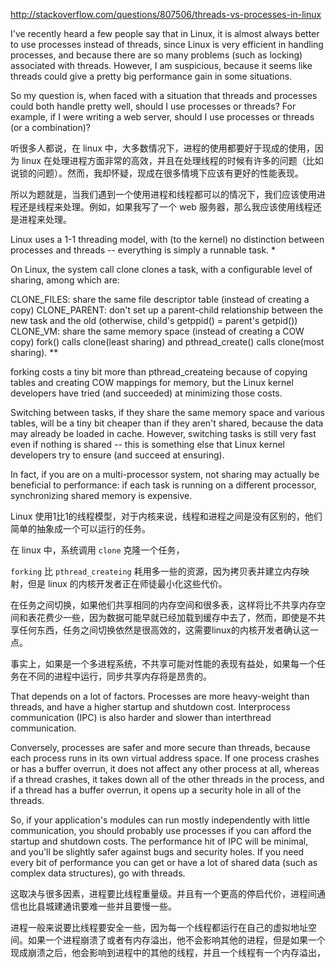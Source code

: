 

http://stackoverflow.com/questions/807506/threads-vs-processes-in-linux

I've recently heard a few people say that in Linux, it is almost always better to use processes instead of threads, since Linux is very efficient in handling processes, and because there are so many problems (such as locking) associated with threads. However, I am suspicious, because it seems like threads could give a pretty big performance gain in some situations.

So my question is, when faced with a situation that threads and processes could both handle pretty well, should I use processes or threads? For example, if I were writing a web server, should I use processes or threads (or a combination)?

听很多人都说，在 linux 中，大多数情况下，进程的使用都要好于现成的使用，因为 linux 在处理进程方面非常的高效，并且在处理线程的时候有许多的问题（比如说锁的问题）。然而，我却怀疑，现成在很多情境下应该有更好的性能表现。

所以为题就是，当我们遇到一个使用进程和线程都可以的情况下，我们应该使用进程还是线程来处理。例如，如果我写了一个 web 服务器，那么我应该使用线程还是进程来处理。

Linux uses a 1-1 threading model, with (to the kernel) no distinction between processes and threads -- everything is simply a runnable task. *

On Linux, the system call clone clones a task, with a configurable level of sharing, among which are:

CLONE_FILES: share the same file descriptor table (instead of creating a copy)
CLONE_PARENT: don't set up a parent-child relationship between the new task and the old (otherwise, child's getppid() = parent's getpid())
CLONE_VM: share the same memory space (instead of creating a COW copy)
fork() calls clone(least sharing) and pthread_create() calls clone(most sharing). **

forking costs a tiny bit more than pthread_createing because of copying tables and creating COW mappings for memory, but the Linux kernel developers have tried (and succeeded) at minimizing those costs.

Switching between tasks, if they share the same memory space and various tables, will be a tiny bit cheaper than if they aren't shared, because the data may already be loaded in cache. However, switching tasks is still very fast even if nothing is shared -- this is something else that Linux kernel developers try to ensure (and succeed at ensuring).

In fact, if you are on a multi-processor system, not sharing may actually be beneficial to performance: if each task is running on a different processor, synchronizing shared memory is expensive.

Linux 使用1比1的线程模型，对于内核来说，线程和进程之间是没有区别的，他们简单的抽象成一个可以运行的任务。

在 linux 中，系统调用 `clone` 克隆一个任务，


`forking` 比 `pthread_createing` 耗用多一些的资源，因为拷贝表并建立内存映射，但是 linux 的内核开发者正在师徒最小化这些代价。

在任务之间切换，如果他们共享相同的内存空间和很多表，这样将比不共享内存空间和表花费少一些，因为数据可能早就已经加载到缓存中去了，然而，即使是不共享任何东西，任务之间切换依然是很高效的，这需要linux的内核开发者确认这一点。

事实上，如果是一个多进程系统，不共享可能对性能的表现有益处，如果每一个任务在不同的进程中运行，同步共享内存将是昂贵的。

That depends on a lot of factors. Processes are more heavy-weight than threads, and have a higher startup and shutdown cost. Interprocess communication (IPC) is also harder and slower than interthread communication.

Conversely, processes are safer and more secure than threads, because each process runs in its own virtual address space. If one process crashes or has a buffer overrun, it does not affect any other process at all, whereas if a thread crashes, it takes down all of the other threads in the process, and if a thread has a buffer overrun, it opens up a security hole in all of the threads.

So, if your application's modules can run mostly independently with little communication, you should probably use processes if you can afford the startup and shutdown costs. The performance hit of IPC will be minimal, and you'll be slightly safer against bugs and security holes. If you need every bit of performance you can get or have a lot of shared data (such as complex data structures), go with threads.

这取决与很多因素，进程要比线程重量级。并且有一个更高的停启代价，进程间通信也比县城建通讯要难一些并且要慢一些。

进程一般来说要比线程要安全一些，因为每一个线程都运行在自己的虚拟地址空间。如果一个进程崩溃了或者有内存溢出，他不会影响其他的进程，但是如果一个现成崩溃之后，他会影响到进程中的其他的线程，并且一个线程有一个内存溢出，